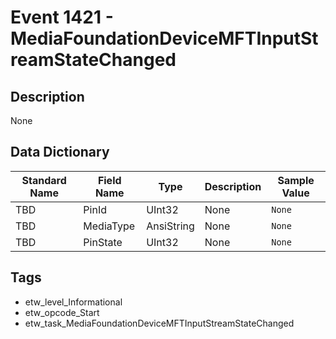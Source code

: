 # Event 1421 - MediaFoundationDeviceMFTInputStreamStateChanged

## Description
None

## Data Dictionary
|Standard Name|Field Name|Type|Description|Sample Value|
|---|---|---|---|---|
|TBD|PinId|UInt32|None|`None`|
|TBD|MediaType|AnsiString|None|`None`|
|TBD|PinState|UInt32|None|`None`|

## Tags
* etw_level_Informational
* etw_opcode_Start
* etw_task_MediaFoundationDeviceMFTInputStreamStateChanged
